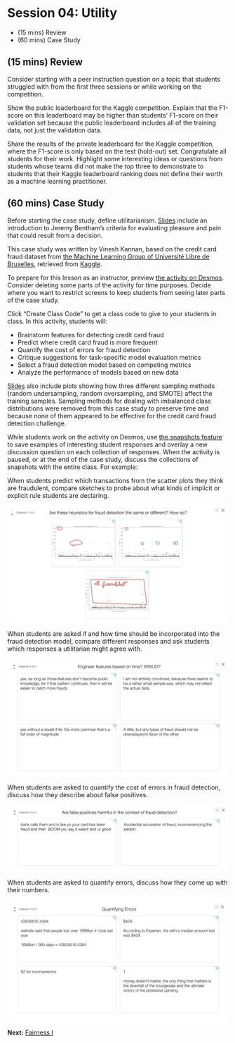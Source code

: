 # Session 04: Utility

- (15 mins) Review
- (60 mins) Case Study

## (15 mins) Review

Consider starting with a peer instruction question on a topic that students struggled with from the first three sessions or while working on the competition.

Show the public leaderboard for the Kaggle competition. Explain that the F1-score on this leaderboard may be higher than students’ F1-score on their validation set because the public leaderboard includes all of the training data, not just the validation data.

Share the results of the private leaderboard for the Kaggle competition, where the F1-score is only based on the test (hold-out) set. Congratulate all students for their work. Highlight some interesting ideas or questions from students whose teams did not make the top three to demonstrate to students that their Kaggle leaderboard ranking does not define their worth as a machine learning practitioner.

## (60 mins) Case Study

Before starting the case study, define utilitarianism. [Slides](https://docs.google.com/presentation/d/18YLnUL4r4q-bp9l8a9VynJb7gf0wXnyN8wnhBLyjTsg/edit#slide=id.g4c29fe321c_0_5) include an introduction to Jeremy Bentham’s criteria for evaluating pleasure and pain that could result from a decision.

This case study was written by Vinesh Kannan, based on the credit card fraud dataset from [the Machine Learning Group of Université Libre de Bruxelles](http://mlg.ulb.ac.be/), retrieved from [Kaggle](https://www.kaggle.com/mlg-ulb/creditcardfraud).

To prepare for this lesson as an instructor, preview [the activity on Desmos](https://teacher.desmos.com/activitybuilder/custom/5c342473ab76240f4a4848ab). Consider deleting some parts of the activity for time purposes. Decide where you want to restrict screens to keep students from seeing later parts of the case study.

Click “Create Class Code” to get a class code to give to your students in class. In this activity, students will:

- Brainstorm features for detecting credit card fraud
- Predict where credit card fraud is more frequent
- Quantify the cost of errors for fraud detection
- Critique suggestions for task-specific model evaluation metrics
- Select a fraud detection model based on competing metrics
- Analyze the performance of models based on new data

[Slides](https://docs.google.com/presentation/d/18YLnUL4r4q-bp9l8a9VynJb7gf0wXnyN8wnhBLyjTsg/edit#slide=id.g4c29fe321c_1_376) also include plots showing how three different sampling methods (random undersampling, random oversampling, and SMOTE) affect the training samples. Sampling methods for dealing with imbalanced class distributions were removed from this case study to preserve time and because none of them appeared to be effective for the credit card fraud detection challenge.

While students work on the activity on Desmos, use [the snapshots feature](http://blog.mrmeyer.com/2018/orchestrate-more-productive-mathematics-discussions-with-desmos-snapshots/) to save examples of interesting student responses and overlay a new discussion question on each collection of responses. When the activity is paused, or at the end of the case study, discuss the collections of snapshots with the entire class. For example:

When students predict which transactions from the scatter plots they think are fraudulent, compare sketches to probe about what kinds of implicit or explicit rule students are declaring.

![Collection of student responses: drawings of which transactions they think are fraudulent.](../assets/collection1.png)

When students are asked if and how time should be incorporated into the fraud detection model, compare different responses and ask students which responses a utilitarian might agree with.

![Collection of student responses: opinions about engineering features based on time of purchase.](../assets/collection2.png)

When students are asked to quantify the cost of errors in fraud detection, discuss how they describe about false positives.

![Collection of student responses: opinions about the importance of false positives.](../assets/collection3.png)

When students are asked to quantify errors, discuss how they come up with their numbers.

![Collection of student responses: ideas for quantifying the cost of errors.](../assets/collection4.png)

**Next:** [Fairness I](session05.md)
